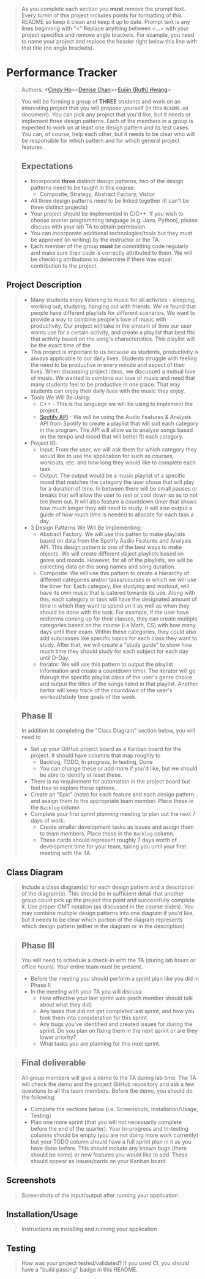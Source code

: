  > As you complete each section you **must** remove the prompt text. Every *turnin* of this project includes points for formatting of this README so keep it clean and keep it up to date. 
 > Prompt text is any lines beginning with "\<"
 > Replace anything between \<...\> with your project specifics and remove angle brackets. For example, you need to name your project and replace the header right below this line with that title (no angle brackets). 
# Performance Tracker
 > Authors: \<[Cindy Ho](https://github.com/cho102)\>\<[Denise Chan](https://github.com/denisechan1)\>\<[Euijin (Ruth) Hwang]( https://github.com/ruthhwang)\>
 
 > You will be forming a group of **THREE** students and work on an interesting project that you will propose yourself (in this `README.md` document). You can pick any project that you'd like, but it needs ot implement three design patterns. Each of the members in a group is expected to work on at least one design pattern and its test cases. You can, of course, help each other, but it needs to be clear who will be responsible for which pattern and for which general project features.
 
 > ## Expectations
 > * Incorporate **three** distinct design patterns, *two* of the design patterns need to be taught in this course:
 >   * Composite, Strategy, Abstract Factory, Visitor
 > * All three design patterns need to be linked together (it can't be three distinct projects)
 > * Your project should be implemented in C/C++. If you wish to choose anoher programming language (e.g. Java, Python), please discuss with your lab TA to obtain permission.
 > * You can incorporate additional technologies/tools but they must be approved (in writing) by the instructor or the TA.
 > * Each member of the group **must** be committing code regularly and make sure their code is correctly attributed to them. We will be checking attributions to determine if there was equal contribution to the project.

## Project Description
 > * Many students enjoy listening to music for all activites - sleeping, working out, studying, hanging out with friends. We've found that people have different playlists for different scenarios. We want to provide a way to combine people's love of music with productivity. Our project will take in the amount of time our user wants use for a certain activity, and create a playlist that best fits that activity based on the song's characteristics. This playlist will be the exact time of the 
 > * This project is important to us because as students, productivity is always applicable to our daily lives. Students struggle with feeling the need to be productive in every minute and aspect of their lives. When discussing project ideas, we discussed a mutual love of music. We wanted to combine our love of music and need that many students feel to be productive in one place. That way students can enjoy their daily lives with the music they enjoy. 
 > * Tools We Will Be Using: 
 >   * C++ - This is the language we will be using to implement the project.
 >   * [Spotify API](https://developer.spotify.com/documentation/web-api/reference/tracks/) - We will be using the Audio Features & Analysis API from 	Spotify to create a playlist that will suit each category in the program. The API will allow us to analyze songs based on the tempo and mood that will better fit each category.
 > * Project IO: 
 >   * Input: From the user, we will ask them for which category they would like to use the application for such as courses, workouts, etc. and how long they would like to complete each task.
 >   * Output: The output would be a music playlist of a specific mood that matches the category the user chose that will play for a duration of time. In between there will be small pauses or breaks that will allow the user to rest or cool down so as to not tire them out. It will also feature a countdown timer that shows how much longer they will need to study. It will also output a guide of how much time is needed to allocate for each task a day.
 > * 3 Design Patterns We Will Be Implementing:
 >   * Abstract Factory: We will use this patten to make playlists based on data from the Spotify Audio Features and Analysis API. This design pattern is one of the best ways to make objects. We will create different object playlists based on genre and moods. However, for all of the playlists, we will be collecting data on the song names and song duration. 
 >   * Composite: We will use this pattern to create a hierarchy of different categories and/or tasks/courses in which we will use the timer for. Each category, like studying and workout, will have its own music that is catered towards its use. Along with this, each category or task will have the designated amount of time in which they want to spend on it as well as when they should be done with the task. For example, if the user have midterms coming up for their classes, they can create multiple categories based on the course (i.e Math, CS) with how many days until their exam. Within these categories, they could also add subclasses like specific topics for each class they want to study. After that, we will create a "study guide" to show how much time they should study for each subject for each day until D-Day.
 >   * Iterator: We will use this pattern to output the playlist information and create a countdown timer. The iterator will go thorugh the specific playlist class of the user's genre choice and output the titles of the songs listed in that playlist. Another itertor will keep track of the countdown of the user's workout/study time goals of the week.

 > ## Phase II
 > In addition to completing the "Class Diagram" section below, you will need to 
 > * Set up your GitHub project board as a Kanban board for the project. It should have columns that map roughly to 
 >   * Backlog, TODO, In progress, In testing, Done
 >   * You can change these or add more if you'd like, but we should be able to identify at least these.
 > * There is no requirement for automation in the project board but feel free to explore those options.
 > * Create an "Epic" (note) for each feature and each design pattern and assign them to the appropriate team member. Place these in the `Backlog` column
 > * Complete your first *sprint planning* meeting to plan out the next 7 days of work.
 >   * Create smaller development tasks as issues and assign them to team members. Place these in the `Backlog` column.
 >   * These cards should represent roughly 7 days worth of development time for your team, taking you until your first meeting with the TA
## Class Diagram
 > Include a class diagram(s) for each design pattern and a description of the diagram(s). This should be in sufficient detail that another group could pick up the project this point and successfully complete it. Use proper OMT notation (as discussed in the course slides). You may combine multiple design patterns into one diagram if you'd like, but it needs to be clear which portion of the diagram represents which design pattern (either in the diagram or in the description). 
 
 > ## Phase III
 > You will need to schedule a check-in with the TA (during lab hours or office hours). Your entire team must be present. 
 > * Before the meeting you should perform a sprint plan like you did in Phase II
 > * In the meeting with your TA you will discuss: 
 >   - How effective your last sprint was (each member should talk about what they did)
 >   - Any tasks that did not get completed last sprint, and how you took them into consideration for this sprint
 >   - Any bugs you've identified and created issues for during the sprint. Do you plan on fixing them in the next sprint or are they lower priority?
 >   - What tasks you are planning for this next sprint.

 > ## Final deliverable
 > All group members will give a demo to the TA during lab time. The TA will check the demo and the project GitHub repository and ask a few questions to all the team members. 
 > Before the demo, you should do the following:
 > * Complete the sections below (i.e. Screenshots, Installation/Usage, Testing)
 > * Plan one more sprint (that you will not necessarily complete before the end of the quarter). Your In-progress and In-testing columns should be empty (you are not doing more work currently) but your TODO column should have a full sprint plan in it as you have done before. This should include any known bugs (there should be some) or new features you would like to add. These should appear as issues/cards on your Kanban board. 
 ## Screenshots
 > Screenshots of the input/output after running your application
 ## Installation/Usage
 > Instructions on installing and running your application
 ## Testing
 > How was your project tested/validated? If you used CI, you should have a "build passing" badge in this README.
 
